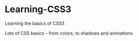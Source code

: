 # Learning-CSS3
Learning the basics of CSS3

Lots of CSS basics - from colors, to shadows and animations.
